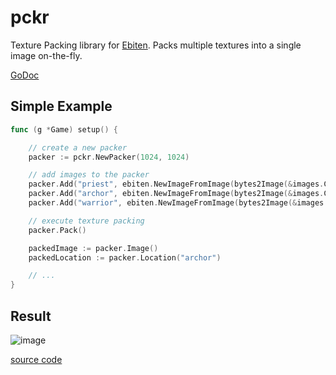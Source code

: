 # pckr

Texture Packing library for [Ebiten](https://ebiten.org/). Packs multiple textures into a single image on-the-fly.

[GoDoc](https://pkg.go.dev/github.com/miyahoyo/pckr)

## Simple Example
```go
func (g *Game) setup() {

	// create a new packer
	packer := pckr.NewPacker(1024, 1024)

	// add images to the packer
	packer.Add("priest", ebiten.NewImageFromImage(bytes2Image(&images.CHARACTER_HERO_PRIEST)), 0, 0, 600, 300)
	packer.Add("archor", ebiten.NewImageFromImage(bytes2Image(&images.CHARACTER_HERO_ARCHOR)), 0, 0, 600, 300)
	packer.Add("warrior", ebiten.NewImageFromImage(bytes2Image(&images.CHARACTER_HERO_WARRIOR)), 0, 0, 600, 300)

	// execute texture packing
	packer.Pack()

	packedImage := packer.Image()
	packedLocation := packer.Location("archor")

	// ...
}
```

## Result
![image](https://user-images.githubusercontent.com/1475839/137572019-5fd22d59-fb26-412d-b92c-856a894d3f53.png)


[source code](https://github.com/miyahoyo/pckr/blob/master/examples/packing/main.go)
